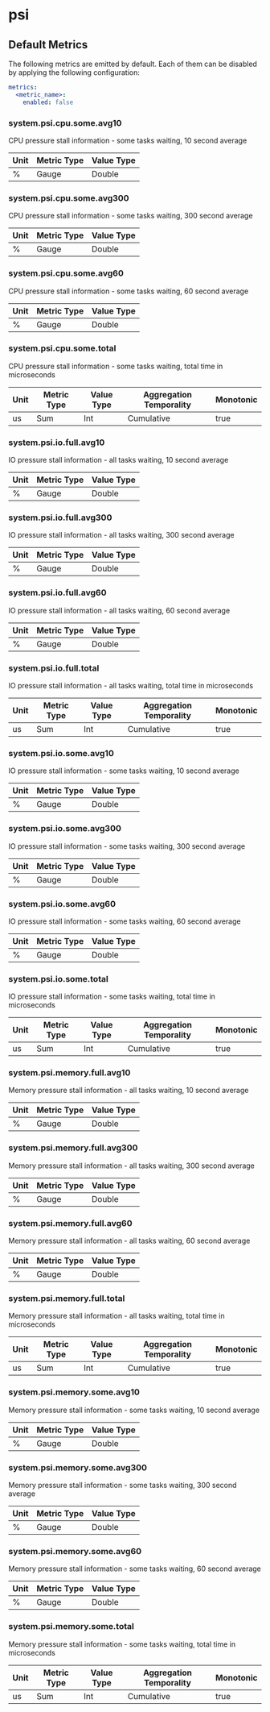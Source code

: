 [comment]: <> (Code generated by mdatagen. DO NOT EDIT.)

# psi

## Default Metrics

The following metrics are emitted by default. Each of them can be disabled by applying the following configuration:

```yaml
metrics:
  <metric_name>:
    enabled: false
```

### system.psi.cpu.some.avg10

CPU pressure stall information - some tasks waiting, 10 second average

| Unit | Metric Type | Value Type |
| ---- | ----------- | ---------- |
| % | Gauge | Double |

### system.psi.cpu.some.avg300

CPU pressure stall information - some tasks waiting, 300 second average

| Unit | Metric Type | Value Type |
| ---- | ----------- | ---------- |
| % | Gauge | Double |

### system.psi.cpu.some.avg60

CPU pressure stall information - some tasks waiting, 60 second average

| Unit | Metric Type | Value Type |
| ---- | ----------- | ---------- |
| % | Gauge | Double |

### system.psi.cpu.some.total

CPU pressure stall information - some tasks waiting, total time in microseconds

| Unit | Metric Type | Value Type | Aggregation Temporality | Monotonic |
| ---- | ----------- | ---------- | ----------------------- | --------- |
| us | Sum | Int | Cumulative | true |

### system.psi.io.full.avg10

IO pressure stall information - all tasks waiting, 10 second average

| Unit | Metric Type | Value Type |
| ---- | ----------- | ---------- |
| % | Gauge | Double |

### system.psi.io.full.avg300

IO pressure stall information - all tasks waiting, 300 second average

| Unit | Metric Type | Value Type |
| ---- | ----------- | ---------- |
| % | Gauge | Double |

### system.psi.io.full.avg60

IO pressure stall information - all tasks waiting, 60 second average

| Unit | Metric Type | Value Type |
| ---- | ----------- | ---------- |
| % | Gauge | Double |

### system.psi.io.full.total

IO pressure stall information - all tasks waiting, total time in microseconds

| Unit | Metric Type | Value Type | Aggregation Temporality | Monotonic |
| ---- | ----------- | ---------- | ----------------------- | --------- |
| us | Sum | Int | Cumulative | true |

### system.psi.io.some.avg10

IO pressure stall information - some tasks waiting, 10 second average

| Unit | Metric Type | Value Type |
| ---- | ----------- | ---------- |
| % | Gauge | Double |

### system.psi.io.some.avg300

IO pressure stall information - some tasks waiting, 300 second average

| Unit | Metric Type | Value Type |
| ---- | ----------- | ---------- |
| % | Gauge | Double |

### system.psi.io.some.avg60

IO pressure stall information - some tasks waiting, 60 second average

| Unit | Metric Type | Value Type |
| ---- | ----------- | ---------- |
| % | Gauge | Double |

### system.psi.io.some.total

IO pressure stall information - some tasks waiting, total time in microseconds

| Unit | Metric Type | Value Type | Aggregation Temporality | Monotonic |
| ---- | ----------- | ---------- | ----------------------- | --------- |
| us | Sum | Int | Cumulative | true |

### system.psi.memory.full.avg10

Memory pressure stall information - all tasks waiting, 10 second average

| Unit | Metric Type | Value Type |
| ---- | ----------- | ---------- |
| % | Gauge | Double |

### system.psi.memory.full.avg300

Memory pressure stall information - all tasks waiting, 300 second average

| Unit | Metric Type | Value Type |
| ---- | ----------- | ---------- |
| % | Gauge | Double |

### system.psi.memory.full.avg60

Memory pressure stall information - all tasks waiting, 60 second average

| Unit | Metric Type | Value Type |
| ---- | ----------- | ---------- |
| % | Gauge | Double |

### system.psi.memory.full.total

Memory pressure stall information - all tasks waiting, total time in microseconds

| Unit | Metric Type | Value Type | Aggregation Temporality | Monotonic |
| ---- | ----------- | ---------- | ----------------------- | --------- |
| us | Sum | Int | Cumulative | true |

### system.psi.memory.some.avg10

Memory pressure stall information - some tasks waiting, 10 second average

| Unit | Metric Type | Value Type |
| ---- | ----------- | ---------- |
| % | Gauge | Double |

### system.psi.memory.some.avg300

Memory pressure stall information - some tasks waiting, 300 second average

| Unit | Metric Type | Value Type |
| ---- | ----------- | ---------- |
| % | Gauge | Double |

### system.psi.memory.some.avg60

Memory pressure stall information - some tasks waiting, 60 second average

| Unit | Metric Type | Value Type |
| ---- | ----------- | ---------- |
| % | Gauge | Double |

### system.psi.memory.some.total

Memory pressure stall information - some tasks waiting, total time in microseconds

| Unit | Metric Type | Value Type | Aggregation Temporality | Monotonic |
| ---- | ----------- | ---------- | ----------------------- | --------- |
| us | Sum | Int | Cumulative | true |
